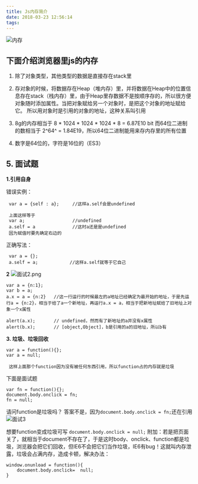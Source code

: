 ```yaml
---
title: Js内存简介
date: 2018-03-23 12:56:14
tags:
---
```

![内存](/images/内存.png)

## 下面介绍浏览器里js的内存
1. 除了对象类型，其他类型的数据是直接存在stack里

2. 存对象的时候，将数据存在Heap（堆内存）里，并将数据在Heap中的位置信息存在stack（栈内存）里，由于Heap里存数据不是按顺序存的，所以很方便对象随时添加属性。当把对象赋给另一个对象时，是把这个对象的地址赋给它。
所以用对象时是引用的对象的地址，这种关系叫引用

3. 8g的内存相当于 8 * 1024 * 1024 * 1024 * 8 =  6.87E10  bit
而64位二进制的数相当于 2^64^ = 1.84E19，所以64位二进制能用来存内存里的所有位置

4. 数字是64位的，字符是16位的（ES3）

## 5. 面试题

**1.引用自身**

错误实例：
   ```
    var a = {self : a};     //这样a.self会是undefined
    
    上面这样等于
    var a;                  //undefined
    a.self = a              //这时a还是是undefined
    因为赋值时要先确定右边的
  ```
   正确写法：
  ```
   var a = {};
   a.self = a;            //这样a.self就等于它自己
  ```
**2**
![面试2.png](/images/面试2.png)

```
var a = {n:1};
var b = a;
a.x = a = {n:2}   //这一行运行的时候最左的a地址已经确定为最开始的地址，于是先运行a = {n:2}，相当于给了a一个新地址，再运行a.x = a，相当于把新地址赋给了旧地址上对象一个x属性

alert(a.x);       // undefined，然而有了新地址的a并没有x属性
alert(b.x);       // [object,Object]，b是引用的a的旧地址，所以b有
```

**3. 垃圾、垃圾回收**
```
var a = function(){};
var a = null;

 这样上面那个function因为没有被任何东西引用，所以function占的内存就是垃圾

```
下面是面试题
```
var fn = function(){};
document.body.onclick = fn;
fn = null;
```
请问function是垃圾吗？
答案不是，因为`document.body.onclick = fn;`还在引用
![面试3](/images/面试3.png)

想要function变成垃圾可写
`document.body.onclick = null;`
附加：若是把页面关了，就相当于document不存在了，于是这时body、onclick、function都是垃圾，浏览器会把它们回收，但IE6不会把它们当作垃圾，IE6有bug！这就叫内存泄露，垃圾会占满内存，造成卡顿，解决办法：
```
window.onunload = function(){
    document.body.onclick=  null;
}
```